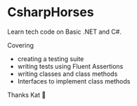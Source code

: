 # CsharpHorses

Learn tech code on Basic .NET and C#. 

Covering 
* creating a testing suite
* writing tests using Fluent Assertions
* writing classes and class methods
* Interfaces to implement class methods 

Thanks Kat 👏
